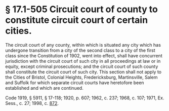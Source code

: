 # § 17.1-505 Circuit court of county to constitute circuit court of certain cities.

<p>The circuit court of any county, within which is situated any city which has undergone transition from a city of the second class to a city of the first class since the Constitution of 1902, went into effect, shall have concurrent jurisdiction with the circuit court of such city in all proceedings at law or in equity, except criminal prosecutions; and the circuit court of such county shall constitute the circuit court of such city. This section shall not apply to the Cities of Bristol, Colonial Heights, Fredericksburg, Martinsville, Salem and Suffolk for which separate circuit courts have heretofore been established and which are continued.</p><p>Code 1919, § 5911, § 17-118; 1920, p. 607; 1962, c. 237; 1968, c. 107; 1971, Ex. Sess., c. 27; 1998, c. <a href='http://lis.virginia.gov/cgi-bin/legp604.exe?981+ful+CHAP0872'>872</a>.</p>